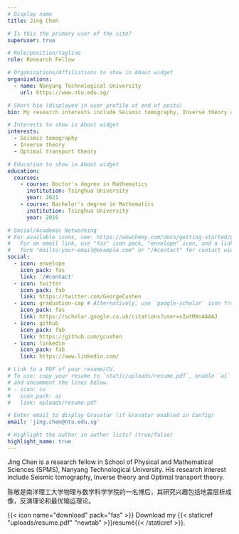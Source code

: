 ```yaml
---
# Display name
title: Jing Chen

# Is this the primary user of the site?
superuser: true

# Role/position/tagline
role: Research Fellow 

# Organizations/Affiliations to show in About widget
organizations:
  - name: Nanyang Technological University
    url: https://www.ntu.edu.sg/

# Short bio (displayed in user profile at end of posts)
bio: My research interests include Seismic tomography, Inverse theory and Optimal transport theory.

# Interests to show in About widget
interests:
  - Seismic tomography
  - Inverse theory
  - Optimal transport theory

# Education to show in About widget
education:
  courses:
    - course: Doctor's degree in Mathematics
      institution: Tsinghua University
      year: 2021
    - course: Bachelor's degree in Mathematics
      institution: Tsinghua University
      year: 2016

# Social/Academic Networking
# For available icons, see: https://wowchemy.com/docs/getting-started/page-builder/#icons
#   For an email link, use "fas" icon pack, "envelope" icon, and a link in the
#   form "mailto:your-email@example.com" or "/#contact" for contact widget.
social:
  - icon: envelope
    icon_pack: fas
    link: '/#contact'
  - icon: twitter
    icon_pack: fab
    link: https://twitter.com/GeorgeCushen
  - icon: graduation-cap # Alternatively, use `google-scholar` icon from `ai` icon pack
    icon_pack: fas
    link: https://scholar.google.co.uk/citations?user=sIwtMXoAAAAJ
  - icon: github
    icon_pack: fab
    link: https://github.com/gcushen
  - icon: linkedin
    icon_pack: fab
    link: https://www.linkedin.com/

# Link to a PDF of your resume/CV.
# To use: copy your resume to `static/uploads/resume.pdf`, enable `ai` icons in `params.toml`,
# and uncomment the lines below.
# - icon: cv
#   icon_pack: ai
#   link: uploads/resume.pdf

# Enter email to display Gravatar (if Gravatar enabled in Config)
email: 'jing.chen@ntu.edu.sg'

# Highlight the author in author lists? (true/false)
highlight_name: true
---
```


Jing Chen is a research fellow in School of Physical and Mathematical Sciences (SPMS), Nanyang Technological University. His research interest include Seismic tomography, Inverse theory and Optimal transport theory.

陈敬是南洋理工大学物理与数学科学学院的一名博后，其研究兴趣包括地震层析成像，反演理论和最优输运理论。

{{< icon name="download" pack="fas" >}} Download my {{< staticref "uploads/resume.pdf" "newtab" >}}resumé{{< /staticref >}}.

